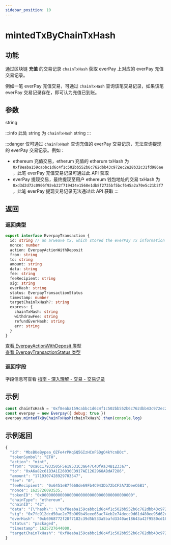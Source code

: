 ```yaml
---
sidebar_position: 10
---
```


# mintedTxByChainTxHash

## 功能
通过区块链 **充值** 的交易记录 `chainTxHash` 获取 everPay 上对应的 everPay 充值交易记录。

例如一笔 everPay 充值交易，可通过 `chainTxHash` 查询该笔交易记录，如果该笔 everPay 交易记录存在，即可认为充值已到账。

## 参数
string

:::info
此处 string 为 `chainTxHash` string
:::

:::danger
仅可通过 `chainTxHash` 查询充值的 everPay 交易记录，无法查询提现的 everPay 交易记录。例如：
* ethereum 充值交易，etherum 充值的 etherum txHash 为 `0xf8eaba159cabbc1d6c4f1c502bb552b6c762dbb43c972ec2e28b32c31fd986ae`，此笔 everPay 充值交易记录可通过此 API 获取
* everPay 提现交易，最终提现至用户 ethereum 钱包地址的交易 txHash 为 `0xd3d2d72c0906f92eb22f719434e1568e1db8f2735bf5bcf645a2a70e5c21b2f7`，此笔 everPay 提现交易记录无法通过此 API 获取
:::

## 返回
### 返回类型

```ts
export interface EverpayTransaction {
  id: string // an arweave tx, which stored the everPay Tx information on the arweave blockchain
  nonce: number
  action: EverpayActionWithDeposit
  from: string
  to: string
  amount: string
  data: string
  fee: string
  feeRecipient: string
  sig: string
  everHash: string
  status: EverpayTransactionStatus
  timestamp: number
  targetChainTxHash?: string
  express: {
    chainTxHash: string
    withdrawFee: string
    refundEverHash: string
    err: string
  }
}
```
[查看 EverpayActionWithDeposit 类型](../types.md#everpayactionwithdeposit)  
[查看 EverpayTransactionStatus 类型](../types.md#everpaytransactionstatus)

### 返回字段
字段信息可查看 [指南 - 深入理解 - 交易 - 交易记录](../../../guide/dive/transaction#交易记录)
## 示例

```js
const chainTxHash = '0xf8eaba159cabbc1d6c4f1c502bb552b6c762dbb43c972ec2e28b32c31fd986ae'
const everpay = new Everpay({ debug: true })
everpay.mintedTxByChainTxHash(chainTxHash).then(console.log)
```

## 示例返回
```js
{
  "id": "MbsBUeBypea_OZFe4rPKqSQ5GIzHCnFSDgO4kYcnBOc",
  "tokenSymbol": "ETH",
  "action": "mint",
  "from": "0xa6C17933505F5e19531C3a647C4DfAa34B1233a7",
  "to": "0xA6a82c61B3A1E26030CD917AE1262968ABdA7286",
  "amount": "1719307428929703547",
  "fee": "0",
  "feeRecipient": "0x6451eB7f668de69Fb4C943Db72bCF2A73DeeC6B1",
  "nonce": 1625726093535,
  "tokenID": "0x0000000000000000000000000000000000000000",
  "chainType": "ethereum",
  "chainID": "42",
  "data": "{\"hash\": \"0xf8eaba159cabbc1d6c4f1c502bb552b6c762dbb43c972ec2e28b32c31fd986ae\", \"nonce\": \"0x31\", \"blockHash\": \"0xaede2df39b4bd3a3fde772c13bad31abfa1075d1e3a12e7c0fd9ada23671ea8c\", \"blockNumber\": \"0x18c801d\", \"transactionIndex\": \"0x0\", \"from\": \"0xA6a82c61B3A1E26030CD917AE1262968ABdA7286\", \"to\": \"0xa7ae99C13d82dd32fc6445Ec09e38d197335F38a\", \"value\": \"0x17dc34ff510b8e7b\", \"gas\": \"0x587a\", \"gasPrice\": \"0x165a0bc00\", \"input\": \"0x\", \"r\": \"0xb56f5631cb0d00809c309abd58de5ef67e856b40fa13ae200650ed257eda0c5e\", \"s\": \"0x268dfb599d8396cc0a30fb6e8b8c1ec709775f3468da31195cfa95f9e1b3908d\", \"v\": \"0x77\"}",
  "sig": "0x7fc912dcd50ae2e75b969b49eee65ac74eb2e74decc9d61d480ee95d62edf264654a17a8721d3615b7f8749f8a31171926a82a14bba37de7c9d23af4564c27621b",
  "everHash": "0xb6968772f28f7182c39d5b533a5bafd3340ae18643a42f9580cd18c8af51cd4b",
  "status": "packaged",
  "timestamp": 1625727644000,
  "targetChainTxHash": "0xf8eaba159cabbc1d6c4f1c502bb552b6c762dbb43c972ec2e28b32c31fd986ae"
}
```